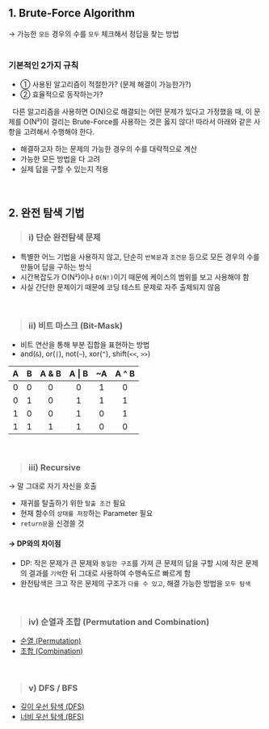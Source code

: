## 1. Brute-Force Algorithm

→ 가능한 `모든` 경우의 수를 `모두` 체크해서 정답을 찾는 방법  
</br>

### 기본적인 2가지 규칙

- ① 사용된 알고리즘이 적절한가? (문제 해결이 가능한가?)
- ② 효율적으로 동작하는가?

&nbsp; 다른 알고리즘을 사용하면 O(N)으로 해결되는 어떤 문제가 있다고 가정했을 때, 이 문제를 O(N²)이 걸리는 Brute-Force를 사용하는 것은 옳지 않다! 따라서 아래와 같은 사항을 고려해서 수행해야 한다.

- 해결하고자 하는 문제의 가능한 경우의 수를 대략적으로 계산
- 가능한 모든 방법을 다 고려
- 실제 답을 구할 수 있는지 적용

<br>

## 2. 완전 탐색 기법

> ### i) 단순 완전탐색 문제

- 특별한 어느 기법을 사용하지 않고, 단순히 `반복문`과 `조건문` 등으로 모든 경우의 수를 만들어 답을 구하는 방식
- 시간복잡도가 O(N²)이나 `O(N!)`이기 때문에 케이스의 범위를 보고 사용해야 함
- 사실 간단한 문제이기 때문에 코딩 테스트 문제로 자주 출제되지 않음

<br>

> ### ii) 비트 마스크 (Bit-Mask)

- 비트 연산을 통해 부분 집합을 표현하는 방법
- and(`&`), or(`|`), not(`~`), xor(`^`), shift(`<<`, `>>`)

|  A  |  B  | A & B | A &#124; B | ~A  | A &#94; B |
| :-: | :-: | :---: | :--------: | :-: | :-------: |
|  0  |  0  |   0   |     0      |  1  |     0     |
|  0  |  1  |   0   |     1      |  1  |     1     |
|  1  |  0  |   0   |     1      |  0  |     1     |
|  1  |  1  |   1   |     1      |  0  |     0     |

<br>

> ### iii) Recursive

→ 말 그대로 자기 자신을 호출

- 재귀를 탈출하기 위한 `탈출 조건` 필요
- 현재 함수의 `상태를 저장`하는 Parameter 필요
- `return문`을 신경쓸 것

#### → DP와의 차이점

- DP: 작은 문제가 큰 문제와 `동일한 구조`를 가져 큰 문제의 답을 구할 시에 작은 문제의 결과를 `기억`한 뒤 그대로 사용하여 수행속도르 빠르게 함
- 완전탐색은 크고 작은 문제의 구조가 `다를 수 있고`, 해결 가능한 방법을 `모두 탐색`

<br>

> ### iv) 순열과 조합 (Permutation and Combination)

- [순열 (Permutation)](https://github.com/lcomment/development-recipes/blob/main/Computer%20Science/Algorithm/permutaion.md)
- [조합 (Combination)](https://github.com/lcomment/development-recipes/blob/main/Computer%20Science/Algorithm/combination.md)

<br>

> ### v) DFS / BFS

- [깊이 우선 탐색 (DFS)](https://github.com/lcomment/development-recipes/blob/main/Computer%20Science/Algorithm/dfs.md)
- [너비 우선 탐색 (BFS)](https://github.com/lcomment/development-recipes/blob/main/Computer%20Science/Algorithm/bfs.md)
